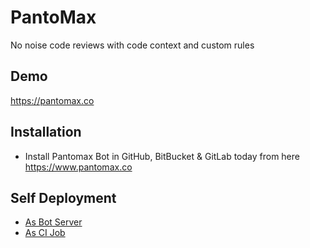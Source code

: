 # PantoMax

No noise code reviews with code context and custom rules

## Demo

<https://pantomax.co>

## Installation

- Install Pantomax Bot in GitHub, BitBucket & GitLab today from here <https://www.pantomax.co>

## Self Deployment

- [As Bot Server](./docs/deploy-as-bot-server.md)
- [As CI Job](./docs/use-as-ci-job.md)
